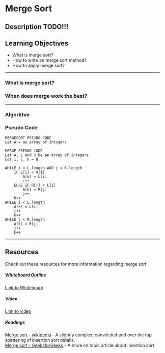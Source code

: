 # Merge Sort

Description TODO!!!
---

## Learning Objectives
- What is merge sort?
- How to write an merge sort method?
- How to apply merge sort?
---

### What is merge sort?



### When does merge work the best?

 
---
### Algorithm


### Pseudo Code 
```
MERGESORT PSEUDO CODE
Let A = an array of integers

```

```
MERGE PSEUDO CODE
Let A, L and R be an array of integers
Let i, j, k = 0

WHILE i < L.length AND j < R.length
    IF L[i] < R[j]
        A[k] = L[i]
        i++
    ELSE IF R[j] < L[i]
        A[k] = R[j]
        j++
    k++
WHILE i < L.length
    A[k] = L[i]
    i++
    k++
WHILE j < R.length
    A[k] = R[j]
    j++
    k++
```
---

## Resources
Check out these resources for more information regarding merge sort.

##### Whiteboard Outline
[Link to Whiteboard]()

##### Video
[Link to video]()  

##### Readings
[Merge sort - wikipedia](https://en.wikipedia.org/wiki/Insertion_sort) - A slightly complex, convoluted and over the top spattering of insertion sort details.  
[Merge sort - GeeksforGeeks](https://www.geeksforgeeks.org/insertion-sort/) - A more on topic article about insertion sort.  
